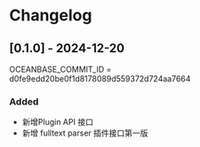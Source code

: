 # Changelog

<!--
All notable changes to this project will be documented in this file.

The format is based on [Keep a Changelog](https://keepachangelog.com/en/1.1.0/),
and this project adheres to [Semantic Versioning](https://semver.org/spec/v2.0.0.html).
-->

## [0.1.0] - 2024-12-20
OCEANBASE_COMMIT_ID = d0fe9edd20be0f1d8178089d559372d724aa7664
### Added
- 新增Plugin API 接口
- 新增 fulltext parser 插件接口第一版
